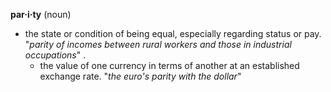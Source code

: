 **par·i·ty**
(noun)
- the state or condition of being equal, especially regarding status or pay.
  "*parity of incomes between rural workers and those in industrial occupations*"
  .
	- the value of one currency in terms of another at an established exchange rate.
	  "*the euro's parity with the dollar*"